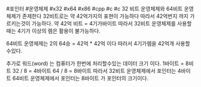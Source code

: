 #포인터 #운영체제 #x32 #x64 #x86 #cpp #c #c
32 비트 운영체제와 64비트 운영체제가 존제한다
32비트로는 약 42억가지의 표현이 가능하다
따라서 42억번지 까지 가르키는것이 가능하다.
약 42억 비트 = 4기가바이트
따라서 32비트 운영체제를 사용할때는 4기가 이상의 렘은
활용이 불가능하다.

64비트 운영체제는 2의 64승 = 42억 * 42억 이다
따러서 4기가렘을 42억개 사용할수있다.


추가로 워드(word) 는 컴퓨터가 한번에 처리할수있는 데이터 크기 이다.
1바이트 = 8비트
32 / 8 = 4바이트
64 / 8 = 8바이트
따라서 32비트 운영체제에서 포인터는 4바이트 
64비트 운영체제에서 포인터는 8바이트
가 포인터의 크기이다.
